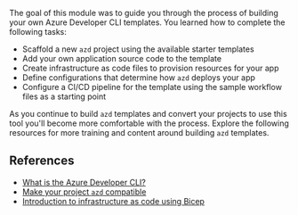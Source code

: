 The goal of this module was to guide you through the process of building your own Azure Developer CLI templates. You learned how to complete the following tasks:

- Scaffold a new `azd` project using the available starter templates
- Add your own application source code to the template
- Create infrastructure as code files to provision resources for your app
- Define configurations that determine how `azd` deploys your app
- Configure a CI/CD pipeline for the template using the sample workflow files as a starting point

As you continue to build `azd` templates and convert your projects to use this tool you'll become more comfortable with the process. Explore the following resources for more training and content around building `azd` templates.

## References

- [What is the Azure Developer CLI?](/azure/developer/azure-developer-cli/overview)
- [Make your project `azd` compatible](/azure/developer/azure-developer-cli/make-azd-compatible?pivots=azd-create)
- [Introduction to infrastructure as code using Bicep](/training/modules/introduction-to-infrastructure-as-code-using-bicep/)
